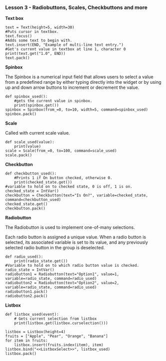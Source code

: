 ### Lesson 3 - Radiobuttons, Scales, Checkbuttons and more

**Text box**
```
text = Text(height=5, width=30)
#Puts cursor in textbox.
text.focus()
#Adds some text to begin with.
text.insert(END, "Example of multi-line text entry.")
#Get's current value in textbox at line 1, character 0
print(text.get("1.0", END))
text.pack()
```

**Spinbox**

The Spinbox is a numerical input field that allows users to select a value from a predefined range by either typing directly into the widget or by using up and down arrow buttons to increment or decrement the value.

```
def spinbox_used():
    #gets the current value in spinbox.
    print(spinbox.get())
spinbox = Spinbox(from_=0, to=10, width=5, command=spinbox_used)
spinbox.pack()
```

**Scale**

Called with current scale value.
```
def scale_used(value):
    print(value)
scale = Scale(from_=0, to=100, command=scale_used)
scale.pack()
```

**Checkbutton**
```
def checkbutton_used():
    #Prints 1 if On button checked, otherwise 0.
    print(checked_state.get())
#variable to hold on to checked state, 0 is off, 1 is on.
checked_state = IntVar()
checkbutton = Checkbutton(text="Is On?", variable=checked_state, command=checkbutton_used)
checked_state.get()
checkbutton.pack()
```

**Radiobutton**

The Radiobutton is used to implement one-of-many selections.

Each radio button is assigned a unique value. When a radio button is selected, its associated variable is set to its value, and any previously selected radio button in the group is deselected.

```
def radio_used():
    print(radio_state.get())
#Variable to hold on to which radio button value is checked.
radio_state = IntVar()
radiobutton1 = Radiobutton(text="Option1", value=1, variable=radio_state, command=radio_used)
radiobutton2 = Radiobutton(text="Option2", value=2, variable=radio_state, command=radio_used)
radiobutton1.pack()
radiobutton2.pack()
```

**Listbox**
```
def listbox_used(event):
    # Gets current selection from listbox
    print(listbox.get(listbox.curselection()))

listbox = Listbox(height=4)
fruits = ["Apple", "Pear", "Orange", "Banana"]
for item in fruits:
    listbox.insert(fruits.index(item), item)
listbox.bind("<<ListboxSelect>>", listbox_used)
listbox.pack()
```
